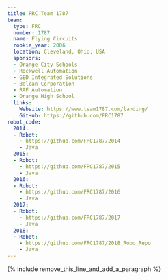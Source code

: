 ```yaml
---
title: FRC Team 1787
team:
  type: FRC
  number: 1787
  name: Flying Circuits
  rookie_year: 2006
  location: Cleveland, Ohio, USA
  sponsors:
  - Orange City Schools
  - Rockwell Automation
  - GED Integrated Solutions
  - Belcan Corporation
  - RAF Automation
  - Orange High School
  links:
    Website: https://www.team1787.com/landing/
    GitHub: https://github.com/FRC1787
robot_code:
  2014:
  - Robot:
    - https://github.com/FRC1787/2014
    - Java
  2015:
  - Robot:
    - https://github.com/FRC1787/2015
    - Java
  2016:
  - Robot:
    - https://github.com/FRC1787/2016
    - Java
  2017:
  - Robot:
    - https://github.com/FRC1787/2017
    - Java
  2018:
  - Robot:
    - https://github.com/FRC1787/2018_Robo_Repo
    - Java
---
```


{% include remove_this_line_and_add_a_paragraph %}